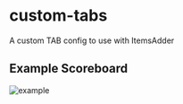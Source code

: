 # custom-tabs
A custom TAB config to use with ItemsAdder

## Example Scoreboard
![example](https://i.imgur.com/wQrMANo.png)
